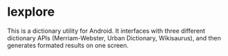lexplore
========

This is a dictionary utility for Android. It interfaces with three different dictionary APIs (Merriam-Webster, Urban Dictionary, Wikisaurus), and then generates formated results on one screen.
